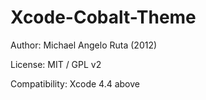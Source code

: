 Xcode-Cobalt-Theme
=======================

Author: Michael Angelo Ruta (2012)

License: MIT / GPL v2

Compatibility: Xcode 4.4 above